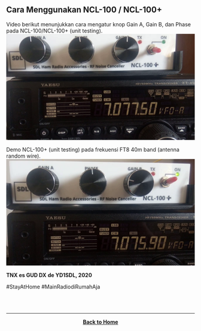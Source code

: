## Cara Menggunakan NCL-100 / NCL-100+

Video berikut menunjukkan cara mengatur knop Gain A, Gain B, dan Phase pada NCL-100/NCL-100+ (unit testing).
[![](./snap.png)](https://www.youtube.com/watch?v=hh-UnCXkkAk)

Demo NCL-100+ (unit testing) pada frekuensi FT8 40m band (antenna random wire).
[![](./ss_ft8.png)](https://www.youtube.com/watch?v=hh-UnCXkkAk)

**TNX es GUD DX**
**de YD1SDL, 2020**

#StayAtHome #MainRadiodiRumahAja

<br><br>
****
<p align="center">
  <a href="https://handiko.github.io/MyBlog/"> <b>Back to Home</b> </a>
  <br>
</p>
